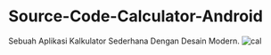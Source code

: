 # Source-Code-Calculator-Android
Sebuah Aplikasi Kalkulator Sederhana Dengan Desain Modern.
![cal](https://user-images.githubusercontent.com/68812212/145741460-60dc2aff-f212-4947-8039-2cf7a00fa4fb.png)
